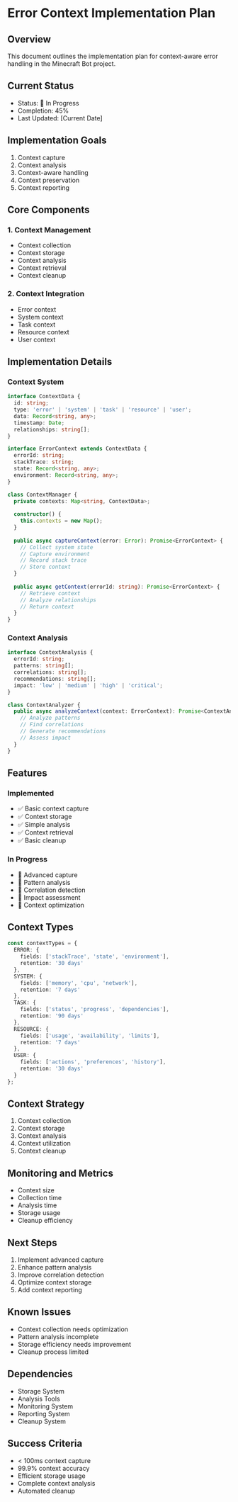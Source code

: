 # Error Context Implementation Plan

## Overview
This document outlines the implementation plan for context-aware error handling in the Minecraft Bot project.

## Current Status
- Status: 🔄 In Progress
- Completion: 45%
- Last Updated: [Current Date]

## Implementation Goals
1. Context capture
2. Context analysis
3. Context-aware handling
4. Context preservation
5. Context reporting

## Core Components

### 1. Context Management
- Context collection
- Context storage
- Context analysis
- Context retrieval
- Context cleanup

### 2. Context Integration
- Error context
- System context
- Task context
- Resource context
- User context

## Implementation Details

### Context System
```typescript
interface ContextData {
  id: string;
  type: 'error' | 'system' | 'task' | 'resource' | 'user';
  data: Record<string, any>;
  timestamp: Date;
  relationships: string[];
}

interface ErrorContext extends ContextData {
  errorId: string;
  stackTrace: string;
  state: Record<string, any>;
  environment: Record<string, any>;
}

class ContextManager {
  private contexts: Map<string, ContextData>;
  
  constructor() {
    this.contexts = new Map();
  }
  
  public async captureContext(error: Error): Promise<ErrorContext> {
    // Collect system state
    // Capture environment
    // Record stack trace
    // Store context
  }
  
  public async getContext(errorId: string): Promise<ErrorContext> {
    // Retrieve context
    // Analyze relationships
    // Return context
  }
}
```

### Context Analysis
```typescript
interface ContextAnalysis {
  errorId: string;
  patterns: string[];
  correlations: string[];
  recommendations: string[];
  impact: 'low' | 'medium' | 'high' | 'critical';
}

class ContextAnalyzer {
  public async analyzeContext(context: ErrorContext): Promise<ContextAnalysis> {
    // Analyze patterns
    // Find correlations
    // Generate recommendations
    // Assess impact
  }
}
```

## Features

### Implemented
- ✅ Basic context capture
- ✅ Context storage
- ✅ Simple analysis
- ✅ Context retrieval
- ✅ Basic cleanup

### In Progress
- 🔄 Advanced capture
- 🔄 Pattern analysis
- 🔄 Correlation detection
- 🔄 Impact assessment
- 🔄 Context optimization

## Context Types
```typescript
const contextTypes = {
  ERROR: {
    fields: ['stackTrace', 'state', 'environment'],
    retention: '30 days'
  },
  SYSTEM: {
    fields: ['memory', 'cpu', 'network'],
    retention: '7 days'
  },
  TASK: {
    fields: ['status', 'progress', 'dependencies'],
    retention: '90 days'
  },
  RESOURCE: {
    fields: ['usage', 'availability', 'limits'],
    retention: '7 days'
  },
  USER: {
    fields: ['actions', 'preferences', 'history'],
    retention: '30 days'
  }
};
```

## Context Strategy
1. Context collection
2. Context storage
3. Context analysis
4. Context utilization
5. Context cleanup

## Monitoring and Metrics
- Context size
- Collection time
- Analysis time
- Storage usage
- Cleanup efficiency

## Next Steps
1. Implement advanced capture
2. Enhance pattern analysis
3. Improve correlation detection
4. Optimize context storage
5. Add context reporting

## Known Issues
- Context collection needs optimization
- Pattern analysis incomplete
- Storage efficiency needs improvement
- Cleanup process limited

## Dependencies
- Storage System
- Analysis Tools
- Monitoring System
- Reporting System
- Cleanup System

## Success Criteria
- < 100ms context capture
- 99.9% context accuracy
- Efficient storage usage
- Complete context analysis
- Automated cleanup
